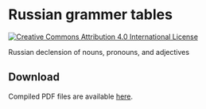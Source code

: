 # Russian grammer tables

[![Creative Commons Attribution 4.0 International License](https://i.creativecommons.org/l/by/4.0/80x15.png)](http://creativecommons.org/licenses/by/4.0/)

Russian declension of nouns, pronouns, and adjectives

## Download

Compiled PDF files are available [here](https://github.com/leoarnold/russian-grammar-tables/releases).
